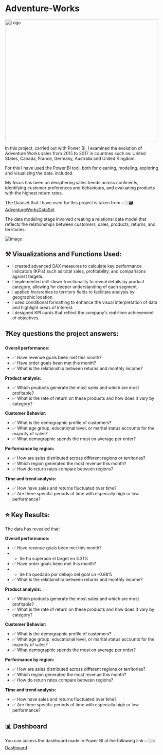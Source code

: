 # Adventure-Works

<div align="left">
<img src="https://github.com/Siri0cra/Adventure-Works/blob/main/AW_Logo.png" alt="Logo" width="500" height="400">
</div>


In this project, carried out with Power BI, I examined the evolution of Adventure Works sales from 2015 to 2017 in countries such as: United States, Canada, France, Germany, Australia and United Kingdom.

For this I have used the Power BI tool, both for cleaning, modeling, exploring and visualizing the data. included.

My focus has been on deciphering sales trends across continents, identifying customer preferences and behaviours, and evaluating products with the highest return rates.

The Dataset that I have used for this project is taken from 👉🏼🗃️ [AdventureWorksDataSet](https://learn.microsoft.com/en-us/sql/samples/adventureworks-install-configure?view=sql-server-ver16&tabs=ssms)

The data modeling stage involved creating a relational data model that reflects the relationships between customers, sales, products, returns, and territories.

![image](https://github.com/Siri0cra/Adventure-Works/assets/121298708/9f37591c-13b2-4824-a4a4-bd2f0ffeb558)


## ⚒️ Visualizations and Functions Used:
* I created advanced DAX measures to calculate key performance indicators (KPIs) such as total sales, profitability, and comparisons against targets.
* I implemented drill-down functionality to reveal details by product category, allowing for deeper understanding of each segment.
* I applied hierarchies to territory fields to facilitate analysis by geographic location.
* I used conditional formatting to enhance the visual interpretation of data and highlight areas of interest.
* I designed KPI cards that reflect the company's real-time achievement of objectives.


 ## ❓Key questions the project answers:

 **Overall performance:**
* ✅ Have revenue goals been met this month?
* ✅ Have order goals been met this month?
* ✅ What is the relationship between returns and monthly income?

 **Product analysis:**
* ✅ Which products generate the most sales and which are most profitable?
* ✅ What is the rate of return on these products and how does it vary by category?

 **Customer Behavior:**
* ✅ What is the demographic profile of customers?
* ✅ What age group, educational level, or marital status accounts for the majority of sales?
* ✅ What demographic spends the most on average per order?

 **Performance by region:**
* ✅ How are sales distributed across different regions or territories?
* ✅ Which region generated the most revenue this month?
* ✅ How do return rates compare between regions?

 **Time and trend analysis:**
* ✅ How have sales and returns fluctuated over time?
* ✅ Are there specific periods of time with especially high or low performance?

## ⭐ Key Results:
The data has revealed that:

**Overall performance:**

* ✅ Have revenue goals been met this month?
* - Se ha superado el target en 3.31%
* ✅ Have order goals been met this month?
* - Se ha quedado por debajo del goal un -0.88%
* ✅ What is the relationship between returns and monthly income?

**Product analysis:**

* ✅ Which products generate the most sales and which are most profitable?
* ✅ What is the rate of return on these products and how does it vary by category?

**Customer Behavior:**

* ✅ What is the demographic profile of customers?
* ✅ What age group, educational level, or marital status accounts for the majority of sales?
* ✅ What demographic spends the most on average per order?

**Performance by region:**

* ✅ How are sales distributed across different regions or territories?
* ✅ Which region generated the most revenue this month?
* ✅ How do return rates compare between regions?

**Time and trend analysis:**

* ✅ How have sales and returns fluctuated over time?
* ✅ Are there specific periods of time with especially high or low performance?


## 📊 Dashboard
You can access the dashboard made in Power BI at the following link 👉🏼📊 [Dashboard](https://app.powerbi.com/view?r=eyJrIjoiNDQ4MTFmY2UtOTM3YS00ZjdhLWExZDgtZDUxMzI5OTdjNGZkIiwidCI6IjA1ZWE3NGEzLTkyYzUtNGMzMS05NzhhLTkyNWMzYzc5OWNkMCIsImMiOjh9)


